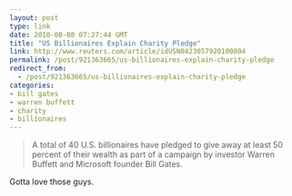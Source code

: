 ```yaml
---
layout: post
type: link
date: 2010-08-08 07:27:44 GMT
title: "US Billionaires Explain Charity Pledge"
link: http://www.reuters.com/article/idUSN0423057920100804
permalink: /post/921363665/us-billionaires-explain-charity-pledge
redirect_from: 
  - /post/921363665/us-billionaires-explain-charity-pledge
categories:
- bill gates
- warren buffett
- charity
- billionaires
---
```

<blockquote>A total of 40 U.S. billionaires have pledged to give away at least 50 percent of their wealth as part of a campaign by investor Warren Buffett and Microsoft founder Bill Gates.</blockquote>
Gotta love those guys.